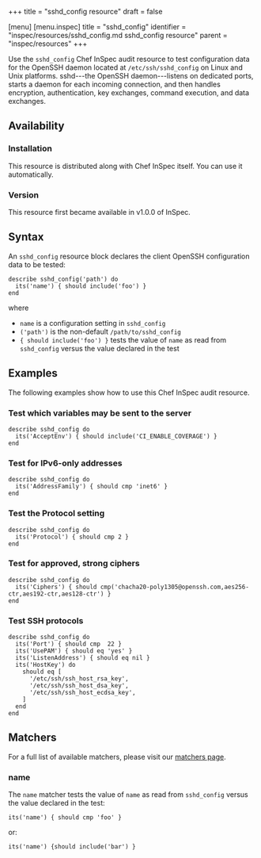 +++
title = "sshd_config resource"
draft = false

[menu]
  [menu.inspec]
    title = "sshd_config"
    identifier = "inspec/resources/sshd_config.md sshd_config resource"
    parent = "inspec/resources"
+++


Use the `sshd_config` Chef InSpec audit resource to test configuration data for the OpenSSH daemon located at `/etc/ssh/sshd_config` on Linux and Unix platforms. sshd---the OpenSSH daemon---listens on dedicated ports, starts a daemon for each incoming connection, and then handles encryption, authentication, key exchanges, command execution, and data exchanges.


## Availability

### Installation

This resource is distributed along with Chef InSpec itself. You can use it automatically.

### Version

This resource first became available in v1.0.0 of InSpec.

## Syntax

An `sshd_config` resource block declares the client OpenSSH configuration data to be tested:

    describe sshd_config('path') do
      its('name') { should include('foo') }
    end

where

* `name` is a configuration setting in `sshd_config`
* `('path')` is the non-default `/path/to/sshd_config`
* `{ should include('foo') }` tests the value of `name` as read from `sshd_config` versus the value declared in the test


## Examples

The following examples show how to use this Chef InSpec audit resource.

### Test which variables may be sent to the server

    describe sshd_config do
      its('AcceptEnv') { should include('CI_ENABLE_COVERAGE') }
    end

### Test for IPv6-only addresses

    describe sshd_config do
      its('AddressFamily') { should cmp 'inet6' }
    end

### Test the Protocol setting

    describe sshd_config do
      its('Protocol') { should cmp 2 }
    end

### Test for approved, strong ciphers

    describe sshd_config do
      its('Ciphers') { should cmp('chacha20-poly1305@openssh.com,aes256-ctr,aes192-ctr,aes128-ctr') }
    end

### Test SSH protocols

    describe sshd_config do
      its('Port') { should cmp  22 }
      its('UsePAM') { should eq 'yes' }
      its('ListenAddress') { should eq nil }
      its('HostKey') do
        should eq [
          '/etc/ssh/ssh_host_rsa_key',
          '/etc/ssh/ssh_host_dsa_key',
          '/etc/ssh/ssh_host_ecdsa_key',
        ]
      end
    end


## Matchers

For a full list of available matchers, please visit our [matchers page](https://www.inspec.io/docs/reference/matchers/).

### name

The `name` matcher tests the value of `name` as read from `sshd_config` versus the value declared in the test:

    its('name') { should cmp 'foo' }

or:

    its('name') {should include('bar') }
